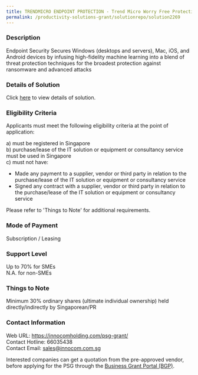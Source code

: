 ```yaml
---
title: TRENDMICRO ENDPOINT PROTECTION - Trend Micro Worry Free Protection -25 Licences
permalink: /productivity-solutions-grant/solutionrepo/solution2269
---
```


### Description

Endpoint Security
Secures Windows (desktops and servers), Mac, iOS, and Android devices by infusing high-fidelity machine learning into a blend of threat protection techniques for the broadest protection against ransomware and advanced attacks

### Details of Solution

Click <a href='https://www.gobusiness.gov.sg/images/psg/InnocomTrendmicro20200707_Desensitised_Annex_3_Part_2.pdf' target='_blank' rel='noopener'>here</a> to view details of solution.

### Eligibility Criteria

Applicants must meet the following eligibility criteria at the point of application:

a) must be registered in Singapore <br>
b) purchase/lease of the IT solution or equipment or consultancy service must be used in Singapore <br>
c) must not have:
- Made any payment to a supplier, vendor or third party in relation to the purchase/lease of the IT solution or equipment or consultancy service
- Signed any contract with a supplier, vendor or third party in relation to the purchase/lease of the IT solution or equipment or consultancy service

Please refer to 'Things to Note' for additional requirements.

### Mode of Payment
Subscription / Leasing

### Support Level
Up to 70% for SMEs <br>
N.A. for non-SMEs

### Things to Note
 Minimum 30% ordinary shares (ultimate individual ownership) held directly/indirectly by Singaporean/PR

### Contact Information
Web URL: https://innocomholding.com/psg-grant/ <br>Contact Hotline: 66035438 <br>Contact Email: sales@innocom.com.sg <br>

Interested companies can get a quotation from the pre-approved vendor, before applying for the PSG through the <a target='_blank' rel='noopener' href='https://www.businessgrants.gov.sg/'>Business Grant Portal (BGP)</a>.
